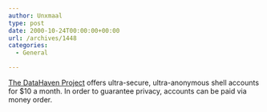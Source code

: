 ```yaml
---
author: Unxmaal
type: post
date: 2000-10-24T00:00:00+00:00
url: /archives/1448
categories:
  - General

---
```

[The DataHaven Project][1] offers ultra-secure, ultra-anonymous shell accounts for $10 a month. In order to guarantee privacy, accounts can be paid via money order.

 [1]: http://www.dhp.com/prices.html